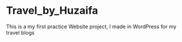 # Travel_by_Huzaifa
This is a my first practice Website project, I made in WordPress for my travel blogs
